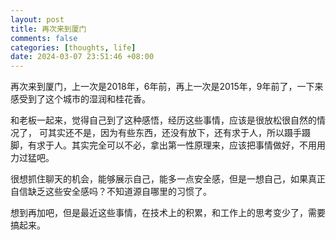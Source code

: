 ```yaml
---
layout: post
title: 再次来到厦门
comments: false
categories: [thoughts, life]
date: 2024-03-07 23:51:46 +08:00
---
```


再次来到厦门，上一次是2018年，6年前，再上一次是2015年，9年前了，一下来感受到了这个城市的湿润和桂花香。

和老板一起来，觉得自己到了这种感悟，经历这些事情，应该是很放松很自然的情况了， 可其实还不是，因为有些东西，还没有放下，还有求于人，所以蹑手蹑脚，有求于人。其实完全可以不必，拿出第一性原理来，应该把事情做好，不用用力过猛吧。

很想抓住聊天的机会，能够展示自己，能多一点安全感，但是一想自己，如果真正自信缺乏这些安全感吗？不知道源自哪里的习惯了。

想到再加吧，但是最近这些事情，在技术上的积累，和工作上的思考变少了，需要搞起来。